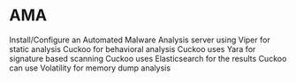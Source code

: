 # AMA

Install/Configure an Automated Malware Analysis server using
  Viper for static analysis
  Cuckoo for behavioral analysis
  Cuckoo uses Yara for signature based scanning
  Cuckoo uses Elasticsearch for the results
  Cuckoo can use Volatility for memory dump analysis
